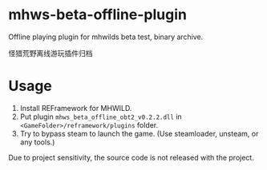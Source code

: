 # mhws-beta-offline-plugin

Offline playing plugin for mhwilds beta test, binary archive. 

怪猎荒野离线游玩插件归档

# Usage

1. Install REFramework for MHWILD.
2. Put plugin `mhws_beta_offline_obt2_v0.2.2.dll` in `<GameFolder>/reframework/plugins` folder.
3. Try to bypass steam to launch the game. (Use steamloader, unsteam, or any tools.)

Due to project sensitivity, the source code is not released with the project.
